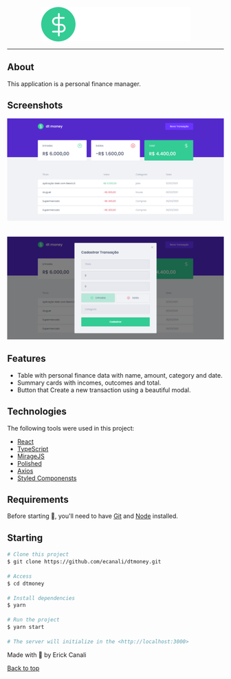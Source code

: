 <div align="center" id="top"> 
  <img src="./src/assets/logo.svg" alt="logo dtmoney" />
</div>

<hr/>

## About

This application is a personal finance manager.

## Screenshots

<div align="center" id="top"> 
  <img src="public/dtmoney-dashboard.png" alt="dashboard" />
</div>
<br/>
<br/>
<div align="center" id="top"> 
  <img src="public/dtmoney-new.png" alt="new operation" />
</div>

## Features

- Table with personal finance data with name, amount, category and date.
- Summary cards with incomes, outcomes and total.
- Button that Create a new transaction using a beautiful modal.

## Technologies

The following tools were used in this project:

- [React](https://pt-br.reactjs.org/)
- [TypeScript](https://www.typescriptlang.org/)
- [MirageJS](https://miragejs.com/)
- [Polished](https://polished.js.org/)
- [Axios](https://github.com/axios/axios)
- [Styled Componensts](https://styled-components.com/)

## Requirements

Before starting 🏁, you'll need to have [Git](https://git-scm.com) and [Node](https://nodejs.org/en/) installed.

## Starting

```bash
# Clone this project
$ git clone https://github.com/ecanali/dtmoney.git

# Access
$ cd dtmoney

# Install dependencies
$ yarn

# Run the project
$ yarn start

# The server will initialize in the <http://localhost:3000>
```


Made with 💜 by Erick Canali

<a href="#top">Back to top</a>
